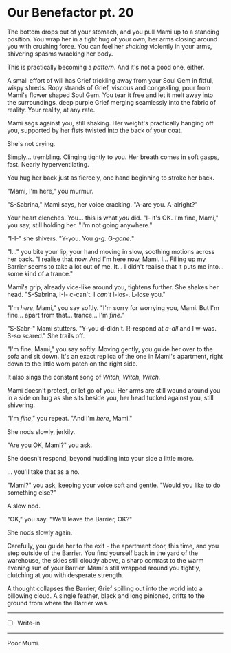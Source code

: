 # Our Benefactor pt. 20

The bottom drops out of your stomach, and you pull Mami up to a standing position. You wrap her in a tight hug of your own, her arms closing around you with crushing force. You can feel her *shaking* violently in your arms, shivering spasms wracking her body.

This is practically becoming a *pattern*. And it's not a good one, either.

A small effort of will has Grief trickling away from your Soul Gem in fitful, wispy shreds. Ropy strands of Grief, viscous and congealing, pour from Mami's flower shaped Soul Gem. You tear it free and let it melt away into the surroundings, deep purple Grief merging seamlessly into the fabric of reality. Your reality, at any rate.

Mami sags against you, still shaking. Her weight's practically hanging off you, supported by her fists twisted into the back of your coat.

She's not crying.

Simply... trembling. Clinging tightly to you. Her breath comes in soft gasps, fast. Nearly hyperventilating.

You hug her back just as fiercely, one hand beginning to stroke her back.

"Mami, I'm here," you murmur.

"S-Sabrina," Mami says, her voice cracking. "A-are you. A-alright?"

Your heart clenches. You... this is what *you* did. "I- it's OK. I'm fine, Mami," you say, still holding her. "I'm not going anywhere."

"I-I-" she shivers. "Y-you. You *g-g.* G-*gone.*"

"I..." you bite your lip, your hand moving in slow, soothing motions across her back. "I realise that now. And I'm here now, Mami. I... Filling up my Barrier seems to take a lot out of me. It... I didn't realise that it puts me into... some kind of a trance."

Mami's grip, already vice-like around you, tightens further. She shakes her head. "S-Sabrina, I-I- c-can't. I *can't* l-los-. L-lose you."

"I'm *here*, Mami," you say softly. "I'm sorry for worrying you, Mami. But I'm fine... apart from that... trance... I'm *fine*."

"S-Sabr-" Mami stutters. "Y-you d-didn't. R-respond at *a-all* and I w-was. S-so scared." She trails off.

"I'm fine, Mami," you say softly. Moving gently, you guide her over to the sofa and sit down. It's an exact replica of the one in Mami's apartment, right down to the little worn patch on the right side.

It also sings the constant song of *Witch, Witch, Witch.*

Mami doesn't protest, or let go of you. Her arms are still wound around you in a side on hug as she sits beside you, her head tucked against you, still shivering.

"I'm *fine*," you repeat. "And I'm *here*, Mami."

She nods slowly, jerkily.

"Are you OK, Mami?" you ask.

She doesn't respond, beyond huddling into your side a little more.

... you'll take that as a no.

"Mami?" you ask, keeping your voice soft and gentle. "Would you like to do something else?"

A slow nod.

"OK," you say. "We'll leave the Barrier, OK?"

She nods slowly again.

Carefully, you guide her to the exit - the apartment door, this time, and you step outside of the Barrier. You find yourself back in the yard of the warehouse, the skies still cloudy above, a sharp contrast to the warm evening sun of your Barrier. Mami's still wrapped around you tightly, clutching at you with desperate strength.

A thought collapses the Barrier, Grief spilling out into the world into a billowing cloud. A single feather, black and long pinioned, drifts to the ground from where the Barrier was.

---

- [ ] Write-in

---

Poor Mumi.
